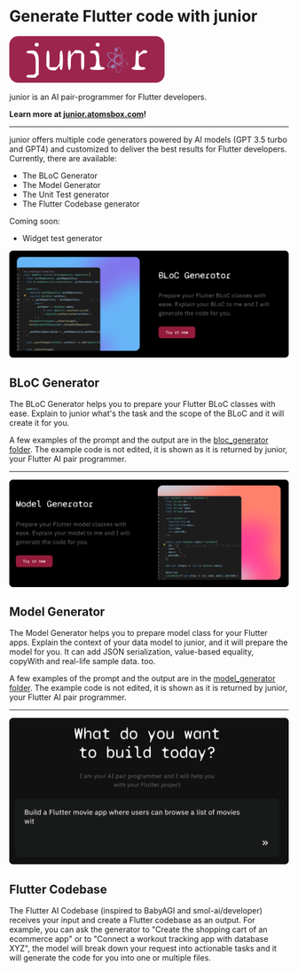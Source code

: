 # Generate Flutter code with junior

<p align="left">
  <a href="https://junior.atomsbox.com">
    <img src="../images/junior-logo-with-bg-2.png" alt="junior by atomsbox"/>
  </a>
</p>

junior is an AI pair-programmer for Flutter developers. 

**Learn more at [junior.atomsbox.com](https://junior.atomsbox.com)!**

---


junior offers multiple code generators powered by AI models (GPT 3.5 turbo and GPT4) and customized to deliver the best results for Flutter developers. Currently, there are available:
- The BLoC Generator
- The Model Generator
- The Unit Test generator
- The Flutter Codebase generator

Coming soon:
- Widget test generator

![bloc-generator](../images/bloc-generator.png)
## BLoC Generator
The BLoC Generator helps you to prepare your Flutter BLoC classes with ease. Explain to junior what's the task and the scope of the BLoC and it will create it for you. 

A few examples of the prompt and the output are in the [bloc_generator folder](bloc_generator). The example code is not edited, it is shown as it is returned by junior, your Flutter AI pair programmer.


---

![model-generator](../images/model-generator.png)
## Model Generator
The Model Generator helps you to prepare model class for your Flutter apps. Explain the context of your data model to junior, and it will prepare the model for you. It can add JSON serialization, value-based equality, copyWith and real-life sample data. too. 

A few examples of the prompt and the output are in the [model_generator folder](model_generator). The example code is not edited, it is shown as it is returned by junior, your Flutter AI pair programmer.

---

![flutter-codebase](../images/flutter-codebase.png)
## Flutter Codebase
The Flutter AI Codebase (inspired to BabyAGI and smol-ai/developer) receives your input and create a Flutter codebase as an output. For example, you can ask the generator to "Create the shopping cart of an ecommerce app" or to "Connect a workout tracking app with database XYZ", the model will break down your request into actionable tasks and it will generate the code for you into one or multiple files. 


